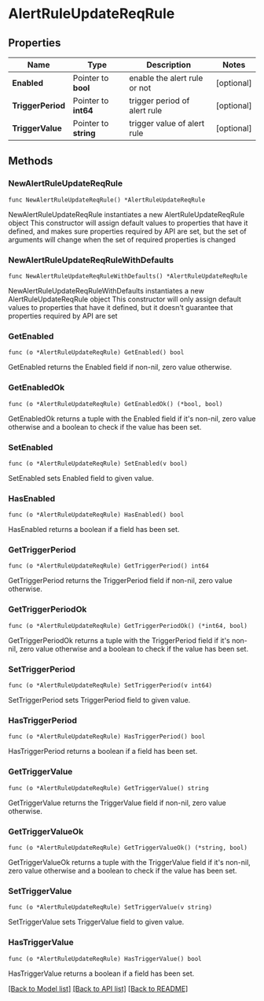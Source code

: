 # AlertRuleUpdateReqRule

## Properties

Name | Type | Description | Notes
------------ | ------------- | ------------- | -------------
**Enabled** | Pointer to **bool** | enable the alert rule or not | [optional] 
**TriggerPeriod** | Pointer to **int64** | trigger period of alert rule | [optional] 
**TriggerValue** | Pointer to **string** | trigger value of alert rule | [optional] 

## Methods

### NewAlertRuleUpdateReqRule

`func NewAlertRuleUpdateReqRule() *AlertRuleUpdateReqRule`

NewAlertRuleUpdateReqRule instantiates a new AlertRuleUpdateReqRule object
This constructor will assign default values to properties that have it defined,
and makes sure properties required by API are set, but the set of arguments
will change when the set of required properties is changed

### NewAlertRuleUpdateReqRuleWithDefaults

`func NewAlertRuleUpdateReqRuleWithDefaults() *AlertRuleUpdateReqRule`

NewAlertRuleUpdateReqRuleWithDefaults instantiates a new AlertRuleUpdateReqRule object
This constructor will only assign default values to properties that have it defined,
but it doesn't guarantee that properties required by API are set

### GetEnabled

`func (o *AlertRuleUpdateReqRule) GetEnabled() bool`

GetEnabled returns the Enabled field if non-nil, zero value otherwise.

### GetEnabledOk

`func (o *AlertRuleUpdateReqRule) GetEnabledOk() (*bool, bool)`

GetEnabledOk returns a tuple with the Enabled field if it's non-nil, zero value otherwise
and a boolean to check if the value has been set.

### SetEnabled

`func (o *AlertRuleUpdateReqRule) SetEnabled(v bool)`

SetEnabled sets Enabled field to given value.

### HasEnabled

`func (o *AlertRuleUpdateReqRule) HasEnabled() bool`

HasEnabled returns a boolean if a field has been set.

### GetTriggerPeriod

`func (o *AlertRuleUpdateReqRule) GetTriggerPeriod() int64`

GetTriggerPeriod returns the TriggerPeriod field if non-nil, zero value otherwise.

### GetTriggerPeriodOk

`func (o *AlertRuleUpdateReqRule) GetTriggerPeriodOk() (*int64, bool)`

GetTriggerPeriodOk returns a tuple with the TriggerPeriod field if it's non-nil, zero value otherwise
and a boolean to check if the value has been set.

### SetTriggerPeriod

`func (o *AlertRuleUpdateReqRule) SetTriggerPeriod(v int64)`

SetTriggerPeriod sets TriggerPeriod field to given value.

### HasTriggerPeriod

`func (o *AlertRuleUpdateReqRule) HasTriggerPeriod() bool`

HasTriggerPeriod returns a boolean if a field has been set.

### GetTriggerValue

`func (o *AlertRuleUpdateReqRule) GetTriggerValue() string`

GetTriggerValue returns the TriggerValue field if non-nil, zero value otherwise.

### GetTriggerValueOk

`func (o *AlertRuleUpdateReqRule) GetTriggerValueOk() (*string, bool)`

GetTriggerValueOk returns a tuple with the TriggerValue field if it's non-nil, zero value otherwise
and a boolean to check if the value has been set.

### SetTriggerValue

`func (o *AlertRuleUpdateReqRule) SetTriggerValue(v string)`

SetTriggerValue sets TriggerValue field to given value.

### HasTriggerValue

`func (o *AlertRuleUpdateReqRule) HasTriggerValue() bool`

HasTriggerValue returns a boolean if a field has been set.


[[Back to Model list]](../README.md#documentation-for-models) [[Back to API list]](../README.md#documentation-for-api-endpoints) [[Back to README]](../README.md)


